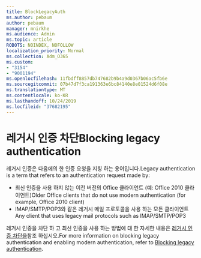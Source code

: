 ```yaml
---
title: BlockLegacyAuth
ms.author: pebaum
author: pebaum
manager: mnirkhe
ms.audience: Admin
ms.topic: article
ROBOTS: NOINDEX, NOFOLLOW
localization_priority: Normal
ms.collection: Adm_O365
ms.custom:
- "3154"
- "9001194"
ms.openlocfilehash: 11fbdff8857db747682b9b4a9d0367b06ac5fb6e
ms.sourcegitcommit: 07b47d7f3ca191363e6bc84140e8e01524d6f08e
ms.translationtype: MT
ms.contentlocale: ko-KR
ms.lasthandoff: 10/24/2019
ms.locfileid: "37682195"
---
```

# <a name="blocking-legacy-authentication"></a><span data-ttu-id="c6d92-102">레거시 인증 차단</span><span class="sxs-lookup"><span data-stu-id="c6d92-102">Blocking legacy authentication</span></span>

<span data-ttu-id="c6d92-103">레거시 인증은 다음에의 한 인증 요청을 지칭 하는 용어입니다.</span><span class="sxs-lookup"><span data-stu-id="c6d92-103">Legacy authentication is a term that refers to an authentication request made by:</span></span>

- <span data-ttu-id="c6d92-104">최신 인증을 사용 하지 않는 이전 버전의 Office 클라이언트 (예: Office 2010 클라이언트)</span><span class="sxs-lookup"><span data-stu-id="c6d92-104">Older Office clients that do not use modern authentication (for example, Office 2010 client)</span></span>
- <span data-ttu-id="c6d92-105">IMAP/SMTP/POP3와 같은 레거시 메일 프로토콜을 사용 하는 모든 클라이언트</span><span class="sxs-lookup"><span data-stu-id="c6d92-105">Any client that uses legacy mail protocols such as IMAP/SMTP/POP3</span></span>  

<span data-ttu-id="c6d92-106">레거시 인증을 차단 하 고 최신 인증을 사용 하는 방법에 대 한 자세한 내용은 [레거시 인증 차단을](https://docs.microsoft.com/en-us/azure/active-directory/conditional-access/concept-conditional-access-block-legacy-authentication)참조 하십시오.</span><span class="sxs-lookup"><span data-stu-id="c6d92-106">For more information on blocking legacy authentication and enabling modern authentication, refer to [Blocking legacy authentication](https://docs.microsoft.com/en-us/azure/active-directory/conditional-access/concept-conditional-access-block-legacy-authentication).</span></span>